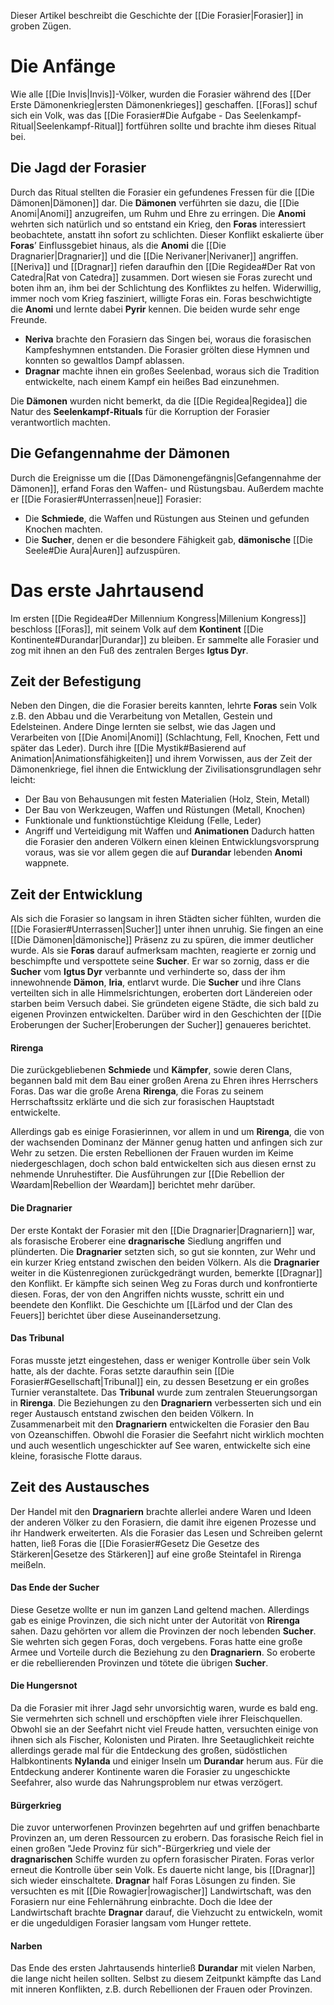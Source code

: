Dieser Artikel beschreibt die Geschichte der [[Die Forasier|Forasier]] in groben Zügen.
# Die Anfänge
Wie alle [[Die Invis|Invis]]-Völker, wurden die Forasier während des [[Der Erste Dämonenkrieg|ersten Dämonenkrieges]] geschaffen. [[Foras]] schuf sich ein Volk, was das [[Die Forasier#Die Aufgabe - Das Seelenkampf-Ritual|Seelenkampf-Ritual]] fortführen sollte und brachte ihm dieses Ritual bei.
## Die Jagd der Forasier
Durch das Ritual stellten die Forasier ein gefundenes Fressen für die [[Die Dämonen|Dämonen]] dar. Die **Dämonen** verführten sie dazu, die [[Die Anomi|Anomi]] anzugreifen, um Ruhm und Ehre zu erringen. Die **Anomi** wehrten sich natürlich und so entstand ein Krieg, den **Foras** interessiert beobachtete, anstatt ihn sofort zu schlichten.
Dieser Konflikt eskalierte über **Foras**’ Einflussgebiet hinaus, als die **Anomi** die [[Die Dragnarier|Dragnarier]] und die [[Die Nerivaner|Nerivaner]] angriffen. [[Neriva]] und [[Dragnar]] riefen daraufhin den [[Die Regidea#Der Rat von Catedra|Rat von Catedra]] zusammen. Dort wiesen sie Foras zurecht und boten ihm an, ihm bei der Schlichtung des Konfliktes zu helfen. Widerwillig, immer noch vom Krieg fasziniert, willigte Foras ein. Foras beschwichtigte die **Anomi** und lernte dabei **Pyrir** kennen. Die beiden wurde sehr enge Freunde.
- **Neriva** brachte den Forasiern das Singen bei, woraus die forasischen Kampfeshymnen entstanden. Die Forasier grölten diese Hymnen und konnten so gewaltlos Dampf ablassen.
- **Dragnar** machte ihnen ein großes Seelenbad, woraus sich die Tradition entwickelte, nach einem Kampf ein heißes Bad einzunehmen.

Die **Dämonen** wurden nicht bemerkt, da die [[Die Regidea|Regidea]] die Natur des **Seelenkampf-Rituals** für die Korruption der Forasier verantwortlich machten.
## Die Gefangennahme der Dämonen
Durch die Ereignisse um die [[Das Dämonengefängnis|Gefangennahme der Dämonen]], erfand Foras den Waffen- und Rüstungsbau. Außerdem machte er [[Die Forasier#Unterrassen|neue]] Forasier:
- Die **Schmiede**, die Waffen und Rüstungen aus Steinen und gefunden Knochen machten.
- Die **Sucher**, denen er die besondere Fähigkeit gab, **dämonische** [[Die Seele#Die Aura|Auren]] aufzuspüren.
# Das erste Jahrtausend
Im ersten [[Die Regidea#Der Millennium Kongress|Millenium Kongress]] beschloss [[Foras]], mit seinem Volk auf dem **Kontinent** [[Die Kontinente#Durandar|Durandar]] zu bleiben. Er sammelte alle Forasier und zog mit ihnen an den Fuß des zentralen Berges **Igtus Dyr**.
## Zeit der Befestigung
Neben den Dingen, die die Forasier bereits kannten, lehrte **Foras** sein Volk z.B. den Abbau und die Verarbeitung von Metallen, Gestein und Edelsteinen. Andere Dinge lernten sie selbst, wie das Jagen und Verarbeiten von [[Die Anomi|Anomi]] (Schlachtung, Fell, Knochen, Fett und später das Leder).
Durch ihre [[Die Mystik#Basierend auf Animation|Animationsfähigkeiten]] und ihrem Vorwissen, aus der Zeit der Dämonenkriege, fiel ihnen die Entwicklung der Zivilisationsgrundlagen sehr leicht:
- Der Bau von Behausungen mit festen Materialien (Holz, Stein, Metall)
- Der Bau von Werkzeugen, Waffen und Rüstungen (Metall, Knochen)
- Funktionale und funktionstüchtige Kleidung (Felle, Leder)
- Angriff und Verteidigung mit Waffen und **Animationen**
Dadurch hatten die Forasier den anderen Völkern einen kleinen Entwicklungsvorsprung voraus, was sie vor allem gegen die auf **Durandar** lebenden **Anomi** wappnete.
## Zeit der Entwicklung
Als sich die Forasier so langsam in ihren Städten sicher fühlten, wurden die [[Die Forasier#Unterrassen|Sucher]] unter ihnen unruhig. Sie fingen an eine [[Die Dämonen|dämonische]] Präsenz zu zu spüren, die immer deutlicher wurde. Als sie **Foras** darauf aufmerksam machten, reagierte er zornig und beschimpfte und verspottete seine **Sucher**.
Er war so zornig, dass er die **Sucher** vom **Igtus Dyr** verbannte und verhinderte so, dass der ihm innewohnende **Dämon**, **Iria**, entlarvt wurde. Die **Sucher** und ihre Clans verteilten sich in alle Himmelsrichtungen, eroberten dort Ländereien oder starben beim Versuch dabei. Sie gründeten eigene Städte, die sich bald zu eigenen Provinzen entwickelten. Darüber wird in den Geschichten der [[Die Eroberungen der Sucher|Eroberungen der Sucher]] genaueres berichtet.
#### Rirenga
Die zurückgebliebenen **Schmiede** und **Kämpfer**, sowie deren Clans, begannen bald mit dem Bau einer großen Arena zu Ehren ihres Herrschers Foras. Das war die große Arena **Rirenga**, die Foras zu seinem Herrschaftssitz erklärte und die sich zur forasischen Hauptstadt entwickelte.

Allerdings gab es einige Forasierinnen, vor allem in und um **Rirenga**, die von der wachsenden Dominanz der Männer genug hatten und anfingen sich zur Wehr zu setzen. Die ersten Rebellionen der Frauen wurden im Keime niedergeschlagen, doch schon bald entwickelten sich aus diesen ernst zu nehmende Unruhestifter. Die Ausführungen zur [[Die Rebellion der Wøardam|Rebellion der Wøardam]] berichtet mehr darüber.
#### Die Dragnarier
Der erste Kontakt der Forasier mit den [[Die Dragnarier|Dragnariern]] war, als forasische Eroberer eine **dragnarische** Siedlung angriffen und plünderten. Die **Dragnarier** setzten sich, so gut sie konnten, zur Wehr und ein kurzer Krieg entstand zwischen den beiden Völkern. Als die **Dragnarier** weiter in die Küstenregionen zurückgedrängt wurden, bemerkte [[Dragnar]] den Konflikt.
Er kämpfte sich seinen Weg zu Foras durch und konfrontierte diesen. Foras, der von den Angriffen nichts wusste, schritt ein und beendete den Konflikt. Die Geschichte um [[Lärfod und der Clan des Feuers]] berichtet über diese Auseinandersetzung.
#### Das Tribunal
Foras musste jetzt eingestehen, dass er weniger Kontrolle über sein Volk hatte, als der dachte. Foras setzte daraufhin sein [[Die Forasier#Gesellschaft|Tribunal]] ein, zu dessen Besetzung er ein großes Turnier veranstaltete. Das **Tribunal** wurde zum zentralen Steuerungsorgan in **Rirenga**. Die Beziehungen zu den **Dragnariern** verbesserten sich und ein reger Austausch entstand zwischen den beiden Völkern.
In Zusammenarbeit mit den **Dragnariern** entwickelten die Forasier den Bau von Ozeanschiffen. Obwohl die Forasier die Seefahrt nicht wirklich mochten und auch wesentlich ungeschickter auf See waren, entwickelte sich eine kleine, forasische Flotte daraus.
## Zeit des Austausches
Der Handel mit den **Dragnariern** brachte allerlei andere Waren und Ideen der anderen Völker zu den Forasiern, die damit ihre eigenen Prozesse und ihr Handwerk erweiterten. Als die Forasier das Lesen und Schreiben gelernt hatten, ließ Foras die [[Die Forasier#Gesetz Die Gesetze des Stärkeren|Gesetze des Stärkeren]] auf eine große Steintafel in Rirenga meißeln.
#### Das Ende der Sucher
Diese Gesetze wollte er nun im ganzen Land geltend machen. Allerdings gab es einige Provinzen, die sich nicht unter der Autorität von **Rirenga** sahen. Dazu gehörten vor allem die Provinzen der noch lebenden **Sucher**. Sie wehrten sich gegen Foras, doch vergebens.
Foras hatte eine große Armee und Vorteile durch die Beziehung zu den **Dragnariern**. So eroberte er die rebellierenden Provinzen und tötete die übrigen **Sucher**.
#### Die Hungersnot
Da die Forasier mit ihrer Jagd sehr unvorsichtig waren, wurde es bald eng. Sie vermehrten sich schnell und erschöpften viele ihrer Fleischquellen. Obwohl sie an der Seefahrt nicht viel Freude hatten, versuchten einige von ihnen sich als Fischer, Kolonisten und Piraten. Ihre Seetauglichkeit reichte allerdings gerade mal für die Entdeckung des großen, südöstlichen Halbkontinents **Nylanda** und einiger Inseln um **Durandar** herum aus. Für die Entdeckung anderer Kontinente waren die Forasier zu ungeschickte Seefahrer, also wurde das Nahrungsproblem nur etwas verzögert.
#### Bürgerkrieg
Die zuvor unterworfenen Provinzen begehrten auf und griffen benachbarte Provinzen an, um deren Ressourcen zu erobern. Das forasische Reich fiel in einen großen "Jede Provinz für sich"-Bürgerkrieg und viele der **dragnarischen** Schiffe wurden zu opfern forasischer Piraten. Foras verlor erneut die Kontrolle über sein Volk.
Es dauerte nicht lange, bis [[Dragnar]] sich wieder einschaltete. **Dragnar** half Foras Lösungen zu finden. Sie versuchten es mit [[Die Rowagier|rowagischer]] Landwirtschaft, was den Forasiern nur eine Fehlernährung einbrachte. Doch die Idee der Landwirtschaft brachte **Dragnar** darauf, die Viehzucht zu entwickeln, womit er die ungeduldigen Forasier langsam vom Hunger rettete.
#### Narben
Das Ende des ersten Jahrtausends hinterließ **Durandar** mit vielen Narben, die lange nicht heilen sollten. Selbst zu diesem Zeitpunkt kämpfte das Land mit inneren Konflikten, z.B. durch Rebellionen der Frauen oder Provinzen.